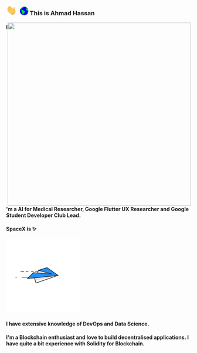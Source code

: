 ### <img src="https://github.com/ahmadhassan7/ahmadhassan7/blob/master/assets/Hi.gif" width="29px">&nbsp;&nbsp;<img src="https://github.com/ahmadhassan7/ahmadhassan7/blob/master/assets/Earth.gif" width="24px"> This is Ahmad Hassan

<div class="hello">
  <div class="inner" ><img src="https://github.com/ahmadhassan7/ahmadhassan7/blob/master/assets/animationright.gif" align="right" height="500" width="500" padding-top:"20"></div>
</div>
</p>

#### I'm a AI for Medical Researcher, Google Flutter UX Researcher and Google Student Developer Club Lead. 
#### 
#### SpaceX is :sparkles: 
<p>
<div class="hello">
  <div class="inner" ><img src="https://github.com/ahmadhassan7/ahmadhassan7/blob/master/assets/animationleft.gif" height="200" width="200"></div>
</div>
</p>

####  I have extensive knowledge of DevOps and Data Science.
####  I'm a Blockchain enthusiast and love to build decentralised applications. I have quite a bit experience with Solidity for Blockchain.   


